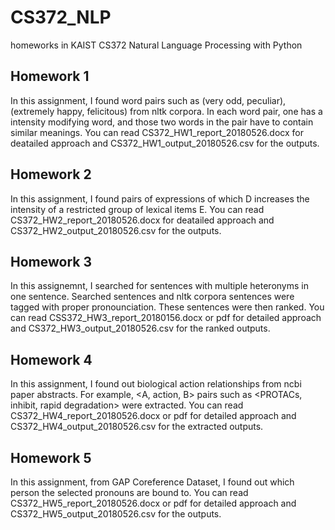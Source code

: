 # CS372_NLP
homeworks in KAIST CS372 Natural Language Processing with Python


## Homework 1
 In this assignment, I found word pairs such as (very odd, peculiar), (extremely happy, felicitous) from nltk corpora.
 In each word pair, one has a intensity modifying word, and those two words in the pair have to contain similar meanings.
 You can read CS372_HW1_report_20180526.docx for deatailed approach and CS372_HW1_output_20180526.csv for the outputs.

## Homework 2
 In this assignment, I found pairs of expressions of which D increases the intensity of a restricted group of lexical items E.
 You can read CS372_HW2_report_20180526.docx for deatailed approach and CS372_HW2_output_20180526.csv for the outputs.
 
## Homework 3
 In this assignemnt, I searched for sentences with multiple heteronyms in one sentence. Searched sentences and nltk corpora sentences were tagged with proper pronounciation.
 These sentences were then ranked.
 You can read CSS372_HW3_report_20180156.docx or pdf for detailed approach and CS372_HW3_output_20180526.csv for the ranked outputs.
 
## Homework 4
 In this assignment, I found out biological action relationships from ncbi paper abstracts. 
 For example, <A, action, B> pairs such as <PROTACs, inhibit, rapid degradation> were extracted.
 You can read CS372_HW4_report_20180526.docx or pdf for detailed approach and CS372_HW4_output_20180526.csv for the extracted outputs.
 
## Homework 5
 In this assignment, from GAP Coreference Dataset, I found out which person the selected pronouns are bound to. 
 You can read CS372_HW5_report_20180526.docx or pdf for detailed approach and CS372_HW5_output_20180526.csv for the outputs.

 
